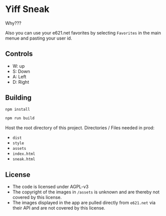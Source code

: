 # Yiff Sneak
Why???

Also you can use your e621.net favorites by selecting `Favorites` in the main menue and pasting your user id.

## Controls
- W: up
- S: Down
- A: Left
- D: Right

## Building
```bash
npm install
```
```bash
npm run build
```

Host the root directory of this project.
Directories / Files needed in prod:
- `dist`
- `style`
- `assets`
- `index.html`
- `sneak.html`

## License
- The code is licensed under AGPL-v3
- The copyright of the images in `/assets` is unknown and are thereby not covered by this license.
- The images displayed in the app are pulled directly from `e621.net` via their API and are not covered by this license.
